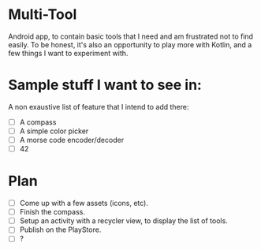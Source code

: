 # Multi-Tool
Android app, to contain basic tools that I need and am frustrated not to find easily.
To be honest, it's also an opportunity to play more with Kotlin, and a few things I want to experiment with.

# Sample stuff I want to see in:
A non exaustive list of feature that I intend to add there:
* [ ] A compass
* [ ] A simple color picker
* [ ] A morse code encoder/decoder
* [ ] 42

# Plan
* [ ] Come up with a few assets (icons, etc).
* [ ] Finish the compass.
* [ ] Setup an activity with a recycler view, to display the list of tools.
* [ ] Publish on the PlayStore.
* [ ] ?
